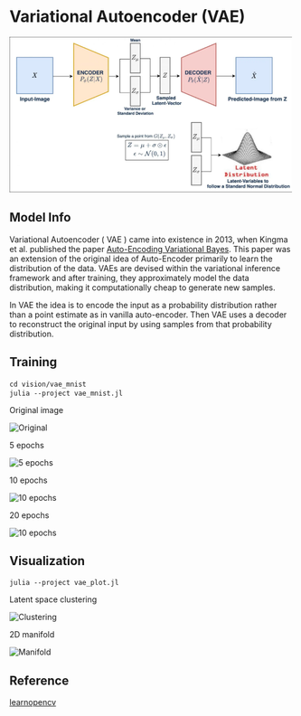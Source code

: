# Variational Autoencoder (VAE)

<img src="..\vae_mnist\docs\vae.png" width="500">

## Model Info

Variational Autoencoder ( VAE ) came into existence in 2013, when Kingma et al. published the paper [Auto-Encoding Variational Bayes](https://arxiv.org/pdf/1312.6114.pdf). This paper was an extension of the original idea of Auto-Encoder primarily to learn the distribution of the data. VAEs are devised within the variational inference framework and after training, they approximately model the data distribution, making it computationally cheap to generate new samples.

In VAE the idea is to encode the input as a probability distribution rather than a point estimate as in vanilla auto-encoder. Then VAE uses a decoder to reconstruct the original input by using samples from that probability distribution.

## Training

```shell
cd vision/vae_mnist
julia --project vae_mnist.jl
```

Original image

![Original](docs/original.png)

5 epochs

![5 epochs](docs/epoch_5.png)

10 epochs

![10 epochs](docs/epoch_10.png)

20 epochs

![10 epochs](docs/epoch_20.png)

## Visualization

```shell
julia --project vae_plot.jl
```

Latent space clustering

![Clustering](docs/clustering.png)

2D manifold

![Manifold](docs/manifold.png)

## Reference

[learnopencv](https://learnopencv.com/variational-autoencoder-in-tensorflow/#:~:text=Variational%20Autoencoder%20%28VAE%29%20is%20a%20generative%20model%20that,Gaussian%20profile%20%28prior%20on%20the%20distribution%20of%20representations%29.)
